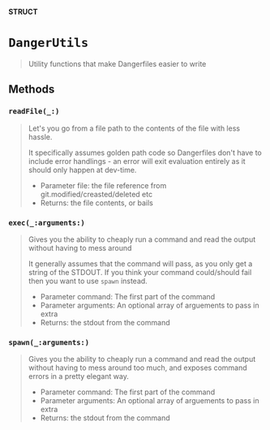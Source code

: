**STRUCT**

# `DangerUtils`

> Utility functions that make Dangerfiles easier to write

## Methods
### `readFile(_:)`

> Let's you go from a file path to the contents of the file
> with less hassle.
>
> It specifically assumes golden path code so Dangerfiles
> don't have to include error handlings - an error will
> exit evaluation entirely as it should only happen at dev-time.
>
> - Parameter file: the file reference from git.modified/creasted/deleted etc
> - Returns: the file contents, or bails

### `exec(_:arguments:)`

> Gives you the ability to cheaply run a command and read the
> output without having to mess around
>
> It generally assumes that the command will pass, as you only get
> a string of the STDOUT. If you think your command could/should fail
> then you want to use `spawn` instead.
>
> - Parameter command: The first part of the command
> - Parameter arguments: An optional array of arguements to pass in extra
> - Returns: the stdout from the command

### `spawn(_:arguments:)`

> Gives you the ability to cheaply run a command and read the
> output without having to mess around too much, and exposes
> command errors in a pretty elegant way.
>
> - Parameter command: The first part of the command
> - Parameter arguments: An optional array of arguements to pass in extra
> - Returns: the stdout from the command
